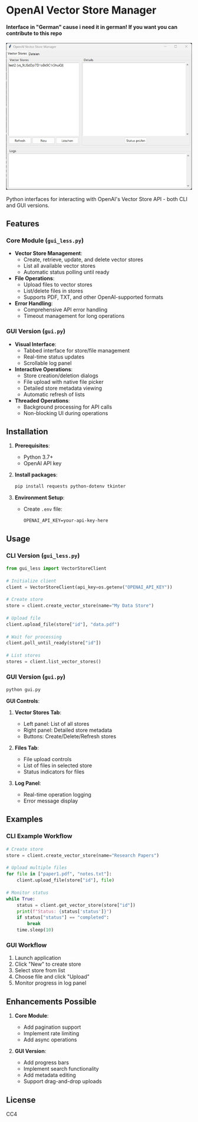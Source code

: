 # OpenAI Vector Store Manager
#### Interface in "German" cause i need it in german! If you want you can contribute to this repo

![Vectore Storage](vectoregui.jpg)

Python interfaces for interacting with OpenAI's Vector Store API - both CLI and GUI versions.

## Features

### Core Module (`gui_less.py`)
- **Vector Store Management**:
  - Create, retrieve, update, and delete vector stores
  - List all available vector stores
  - Automatic status polling until ready
- **File Operations**:
  - Upload files to vector stores
  - List/delete files in stores
  - Supports PDF, TXT, and other OpenAI-supported formats
- **Error Handling**:
  - Comprehensive API error handling
  - Timeout management for long operations

### GUI Version (`gui.py`)
- **Visual Interface**:
  - Tabbed interface for store/file management
  - Real-time status updates
  - Scrollable log panel
- **Interactive Operations**:
  - Store creation/deletion dialogs
  - File upload with native file picker
  - Detailed store metadata viewing
  - Automatic refresh of lists
- **Threaded Operations**:
  - Background processing for API calls
  - Non-blocking UI during operations

## Installation

1. **Prerequisites**:
   - Python 3.7+
   - OpenAI API key

2. **Install packages**:
   ```bash
   pip install requests python-dotenv tkinter
   ```

3. **Environment Setup**:
   - Create `.env` file:
     ```env
     OPENAI_API_KEY=your-api-key-here
     ```

## Usage

### CLI Version (`gui_less.py`)
```python
from gui_less import VectorStoreClient

# Initialize client
client = VectorStoreClient(api_key=os.getenv("OPENAI_API_KEY"))

# Create store
store = client.create_vector_store(name="My Data Store")

# Upload file
client.upload_file(store["id"], "data.pdf")

# Wait for processing
client.poll_until_ready(store["id"])

# List stores
stores = client.list_vector_stores()
```

### GUI Version (`gui.py`)
```bash
python gui.py
```

**GUI Controls**:
1. **Vector Stores Tab**:
   - Left panel: List of all stores
   - Right panel: Detailed store metadata
   - Buttons: Create/Delete/Refresh stores

2. **Files Tab**:
   - File upload controls
   - List of files in selected store
   - Status indicators for files

3. **Log Panel**:
   - Real-time operation logging
   - Error message display

## Examples

### CLI Example Workflow
```python
# Create store
store = client.create_vector_store(name="Research Papers")

# Upload multiple files
for file in ["paper1.pdf", "notes.txt"]:
    client.upload_file(store["id"], file)

# Monitor status
while True:
    status = client.get_vector_store(store["id"])
    print(f"Status: {status['status']}")
    if status["status"] == "completed":
        break
    time.sleep(10)
```

### GUI Workflow
1. Launch application
2. Click "New" to create store
3. Select store from list
4. Choose file and click "Upload"
5. Monitor progress in log panel

## Enhancements Possible

1. **Core Module**:
   - Add pagination support
   - Implement rate limiting
   - Add async operations

2. **GUI Version**:
   - Add progress bars
   - Implement search functionality
   - Add metadata editing
   - Support drag-and-drop uploads

## License

CC4


